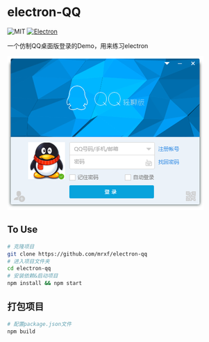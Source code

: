 # electron-QQ

![MIT](https://img.shields.io/npm/l/express.svg?style=flat-square)
[![Electron](https://img.shields.io/badge/electron-1.4.1-red.svg?style=flat-square)](https://github.com/electron/electron)

一个仿制QQ桌面版登录的Demo，用来练习electron

![截图](screenShot.png)

## To Use

```bash
# 克隆项目
git clone https://github.com/mrxf/electron-qq
# 进入项目文件夹
cd electron-qq
# 安装依赖&启动项目
npm install && npm start
```

## 打包项目

```bash
# 配置package.json文件
npm build
```
